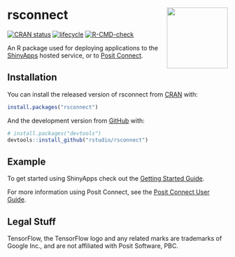 
<!-- README.md is generated from README.Rmd. Please edit that file -->

# rsconnect <a href='https://rstudio.github.io/rstudioapi/'><img src='man/figures/logo.png' align="right" height="139" /></a>

<!-- badges: start -->

[![CRAN
status](https://www.r-pkg.org/badges/version/rsconnect)](https://cran.r-project.org/package=rsconnect)
[![lifecycle](https://img.shields.io/badge/lifecycle-stable-brightgreen.svg)](https://lifecycle.r-lib.org/articles/stages.html#stable)
[![R-CMD-check](https://github.com/rstudio/rsconnect/workflows/R-CMD-check/badge.svg)](https://github.com/rstudio/rsconnect/actions)
<!-- badges: end -->

An R package used for deploying applications to the
[ShinyApps](https://www.shinyapps.io/) hosted service, or to [Posit
Connect](https://www.posit.co/products/enterprise/connect/).

## Installation

You can install the released version of rsconnect from
[CRAN](https://CRAN.R-project.org) with:

``` r
install.packages("rsconnect")
```

And the development version from [GitHub](https://github.com/) with:

``` r
# install.packages("devtools")
devtools::install_github("rstudio/rsconnect")
```

## Example

To get started using ShinyApps check out the [Getting Started
Guide](https://shiny.rstudio.com/articles/shinyapps.html).

For more information using Posit Connect, see the [Posit Connect User
Guide](https://docs.rstudio.com/connect/user/index.html).

## Legal Stuff

TensorFlow, the TensorFlow logo and any related marks are trademarks of
Google Inc., and are not affiliated with Posit Software, PBC.
